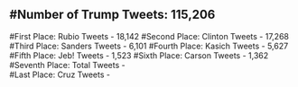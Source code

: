 #Number of Trump Tweets: 115,206
---
#First Place: Rubio Tweets - 18,142
#Second Place: Clinton Tweets - 17,268
#Third Place: Sanders Tweets - 6,101
#Fourth Place: Kasich Tweets - 5,627
#Fifth Place: Jeb! Tweets - 1,523
#Sixth Place: Carson Tweets - 1,362
#Seventh Place: Total Tweets -  
#Last Place: Cruz Tweets - 
